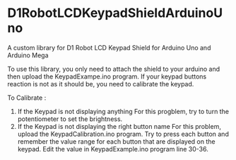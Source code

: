# D1RobotLCDKeypadShieldArduinoUno
A custom library for D1 Robot LCD Keypad Shield for Arduino Uno and Arduino Mega

To use this library, you only need to attach the shield to your arduino and then upload the KeypadExampe.ino program. If your keypad buttons reaction is not as it should be, you need to calibrate the keypad.

To Calibrate :
1. If the Keypad is not displaying anything
    For this progblem, try to turn the potentiometer to set the brightness.
2. If the Keypad is not displaying the right button name
    For this problem, upload the KeypadCalibration.ino program. Try to press each button and remember the value range for each button that are displayed on the keypad. Edit the value in KeypadExample.ino program line 30-36.
